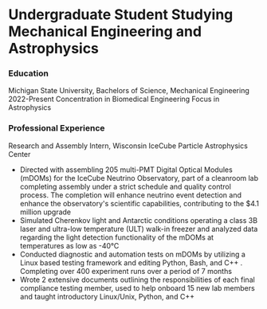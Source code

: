 # Undergraduate Student Studying Mechanical Engineering and Astrophysics 


### Education
Michigan State University, Bachelors of Science, Mechanical Engineering 2022-Present
Concentration in Biomedical Engineering
Focus in Astrophysics

### Professional Experience
Research and Assembly Intern, Wisconsin IceCube Particle Astrophysics Center
- Directed with assembling 205 multi-PMT Digital Optical Modules (mDOMs) for the IceCube Neutrino
Observatory, part of a cleanroom lab completing assembly under a strict schedule and quality control process.
The completion will enhance neutrino event detection and enhance the observatory's scientific capabilities,
contributing to the $4.1 million upgrade
- Simulated Cherenkov light and Antarctic conditions operating a class 3B laser and ultra-low temperature (ULT)
walk-in freezer and analyzed data regarding the light detection functionality of the mDOMs at temperatures as
low as -40°C
- Conducted diagnostic and automation tests on mDOMs by utilizing a Linux based testing framework and editing
Python, Bash, and C++ . Completing over 400 experiment runs over a period of 7 months
- Wrote 2 extensive documents outlining the responsibilities of each final compliance testing member, used to
help onboard 15 new lab members and taught introductory Linux/Unix, Python, and C++

